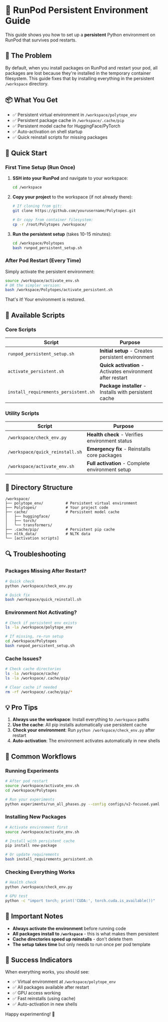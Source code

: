 # 🚀 RunPod Persistent Environment Guide

This guide shows you how to set up a **persistent** Python environment on RunPod that survives pod restarts.

## 🎯 The Problem

By default, when you install packages on RunPod and restart your pod, all packages are lost because they're installed in the temporary container filesystem. This guide fixes that by installing everything in the persistent `/workspace` directory.

## 📦 What You Get

- ✅ Persistent virtual environment in `/workspace/polytope_env`
- ✅ Persistent package cache in `/workspace/.cache/pip` 
- ✅ Persistent model cache for HuggingFace/PyTorch
- ✅ Auto-activation on shell startup
- ✅ Quick reinstall scripts for missing packages

## 🚀 Quick Start

### First Time Setup (Run Once)

1. **SSH into your RunPod** and navigate to your workspace:
   ```bash
   cd /workspace
   ```

2. **Copy your project** to the workspace (if not already there):
   ```bash
   # If cloning from git:
   git clone https://github.com/yourusername/Polytopes.git
   
   # Or copy from container filesystem:
   cp -r /root/Polytopes /workspace/
   ```

3. **Run the persistent setup** (takes 10-15 minutes):
   ```bash
   cd /workspace/Polytopes
   bash runpod_persistent_setup.sh
   ```

### After Pod Restart (Every Time)

Simply activate the persistent environment:
```bash
source /workspace/activate_env.sh
# OR the simpler version:
bash /workspace/Polytopes/activate_persistent.sh
```

That's it! Your environment is restored.

## 🔧 Available Scripts

### Core Scripts

| Script | Purpose |
|--------|---------|
| `runpod_persistent_setup.sh` | **Initial setup** - Creates persistent environment |
| `activate_persistent.sh` | **Quick activation** - Activates environment after restart |
| `install_requirements_persistent.sh` | **Package installer** - Installs with persistent cache |

### Utility Scripts

| Script | Purpose |
|--------|---------|
| `/workspace/check_env.py` | **Health check** - Verifies environment status |
| `/workspace/quick_reinstall.sh` | **Emergency fix** - Reinstalls core packages |
| `/workspace/activate_env.sh` | **Full activation** - Complete environment setup |

## 📁 Directory Structure

```
/workspace/
├── polytope_env/          # Persistent virtual environment
├── Polytopes/             # Your project code
├── cache/                 # Persistent model cache
│   ├── huggingface/
│   ├── torch/
│   └── transformers/
├── .cache/pip/            # Persistent pip cache
├── nltk_data/             # NLTK data
└── [activation scripts]
```

## 🔍 Troubleshooting

### Packages Missing After Restart?

```bash
# Quick check
python /workspace/check_env.py

# Quick fix
bash /workspace/quick_reinstall.sh
```

### Environment Not Activating?

```bash
# Check if persistent env exists
ls -la /workspace/polytope_env

# If missing, re-run setup
cd /workspace/Polytopes
bash runpod_persistent_setup.sh
```

### Cache Issues?

```bash
# Check cache directories
ls -la /workspace/cache/
ls -la /workspace/.cache/pip/

# Clear cache if needed
rm -rf /workspace/.cache/pip/*
```

## 💡 Pro Tips

1. **Always use the workspace**: Install everything to `/workspace` paths
2. **Use the cache**: All pip installs automatically use persistent cache
3. **Check your environment**: Run `python /workspace/check_env.py` after restart
4. **Auto-activation**: The environment activates automatically in new shells

## 🎯 Common Workflows

### Running Experiments
```bash
# After pod restart
source /workspace/activate_env.sh
cd /workspace/Polytopes

# Run your experiments
python experiments/run_all_phases.py --config configs/v2-focused.yaml
```

### Installing New Packages
```bash
# Activate environment first
source /workspace/activate_env.sh

# Install with persistent cache
pip install new-package

# Or update requirements
bash install_requirements_persistent.sh
```

### Checking Everything Works
```bash
# Health check
python /workspace/check_env.py

# GPU test
python -c "import torch; print('CUDA:', torch.cuda.is_available())"
```

## 🚨 Important Notes

- **Always activate the environment** before running code
- **All packages install to `/workspace`** - this is what makes them persistent
- **Cache directories speed up reinstalls** - don't delete them
- **The setup takes time** but only needs to run once per pod template

## 🎉 Success Indicators

When everything works, you should see:
- ✅ Virtual environment at `/workspace/polytope_env`  
- ✅ All packages available after restart
- ✅ GPU access working
- ✅ Fast reinstalls (using cache)
- ✅ Auto-activation in new shells

Happy experimenting! 🚀